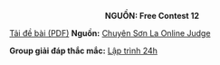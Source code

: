 **<center>NGUỒN: Free Contest 12</center>**

[Tải đề bài (PDF)](/statements/2091/BIT1.pdf)
**Nguồn:** [Chuyên Sơn La Online Judge](http://csloj.ddns.net/)

**Group giải đáp thắc mắc:** [Lập trình 24h](https://www.facebook.com/groups/1386904321519984)